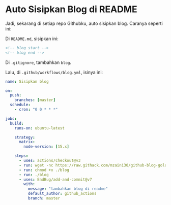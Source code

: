 # Auto Sisipkan Blog di README

Jadi, sekarang di setiap repo Githubku, auto sisipkan blog. Caranya seperti ini:

Di `README.md`, sisipkan ini:

```html
<!-- blog start -->
<!-- blog end -->
```

Di `.gitignore`, tambahkan `blog`.

Lalu, di `.github/workflows/blog.yml`, isinya ini:

```yaml
name: Sisipkan blog

on:
  push:
    branches: [master]
  schedule:
    - cron: "0 0 * * *"

jobs:
  build:
    runs-on: ubuntu-latest

    strategy:
      matrix:
        node-version: [15.x]

    steps:
      - uses: actions/checkout@v3
      - run: wget -nc https://raw.githack.com/mzaini30/github-blog-golang/master/blog
      - run: chmod +x ./blog
      - run: ./blog
      - uses: EndBug/add-and-commit@v7
        with:
          message: "tambahkan blog di readme"
          default_author: github_actions
          branch: master
```
